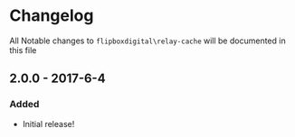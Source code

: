 # Changelog
All Notable changes to `flipboxdigital\relay-cache` will be documented in this file

## 2.0.0 - 2017-6-4

### Added
- Initial release!